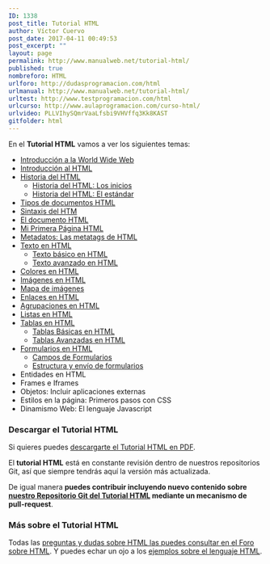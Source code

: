 ```yaml
---
ID: 1338
post_title: Tutorial HTML
author: Víctor Cuervo
post_date: 2017-04-11 00:49:53
post_excerpt: ""
layout: page
permalink: http://www.manualweb.net/tutorial-html/
published: true
nombreforo: HTML
urlforo: http://dudasprogramacion.com/html
urlmanual: http://www.manualweb.net/tutorial-html/
urltest: http://www.testprogramacion.com/html
urlcurso: http://www.aulaprogramacion.com/curso-html/
urlvideo: PLLVIhySQmrVaaLfsbi9VHVffq3Kk8KAST
gitfolder: html
---
```

En el **Tutorial HTML** vamos a ver los siguientes temas:

* [Introducción a la World Wide Web][1]
* [Introducción al HTML][2]
* [Historia del HTML][3]
  * [Historia del HTML: Los inicios][4]
  * [Historia del HTML: El estándar][5]
* [Tipos de documentos HTML][6]
* [Sintaxis del HTM][7]
* [El documento HTML][8]
* [Mi Primera Página HTML][9]
* [Metadatos: Las metatags de HTML][10]
* [Texto en HTML][11]
  * [Texto básico en HTML][12]
  * [Texto avanzado en HTML][13]
* [Colores en HTML][14]
* [Imágenes en HTML][15]
* [Mapa de imágenes][16]
* [Enlaces en HTML][17]
* [Agrupaciones en HTML][18]
* [Listas en HTML][19]
* [Tablas en HTML][20]
  * [Tablas Básicas en HTML][21]
  * [Tablas Avanzadas en HTML][22]
* [Formularios en HTML][23]
  * [Campos de Formularios][24]
  * [Estructura y envío de formularios][25]
* Entidades en HTML
* Frames e Iframes
* Objetos: Incluir aplicaciones externas
* Estilos en la página: Primeros pasos con CSS
* Dinamismo Web: El lenguaje Javascript

### Descargar el Tutorial HTML

Si quieres puedes [descargarte el Tutorial HTML en PDF][33].

El **tutorial HTML** está en constante revisión dentro de nuestros repositorios Git, así que siempre tendrás aquí la versión más actualizada.

De igual manera **puedes contribuir incluyendo nuevo contenido sobre [nuestro Repositorio Git del Tutorial HTML][34] mediante un mecanismo de pull-request**.

### Más sobre el Tutorial HTML

Todas las [preguntas y dudas sobre HTML las puedes consultar en el Foro sobre HTML][31]. Y puedes echar un ojo a los [ejemplos sobre el lenguaje HTML][32].


 [1]: http://www.manualweb.net/html/introduccion-a-la-world-wide-web/
 [2]: http://www.manualweb.net/html/introduccion-al-html/
 [3]: http://www.manualweb.net/html/historia-del-html/
 [4]: http://www.manualweb.net/html/historia-del-html-los-inicios/
 [5]: http://www.manualweb.net/html/historia-del-html-el-estandar/
 [6]: http://www.manualweb.net/html/tipos-documentos-html/
 [7]: http://www.manualweb.net/html/sintaxis-del-html/
 [8]: http://www.manualweb.net/html/el-documento-html/
 [9]: http://www.manualweb.net/html/mi-primera-pagina-html/
 [10]: http://www.manualweb.net/html/metadatos-las-metatags-de-html/
 [11]: http://www.manualweb.net/html/texto-html/
 [12]: http://www.manualweb.net/html/texto-basico-en-html/
 [13]: http://www.manualweb.net/html/texto-avanzado-en-html/
 [14]: http://www.manualweb.net/html/colores-en-html/
 [15]: http://www.manualweb.net/html/imagenes-en-html/
 [16]: http://www.manualweb.net/html/mapas-de-imagenes/
 [17]: http://www.manualweb.net/html/enlaces-en-html/
 [18]: http://www.manualweb.net/html/agrupaciones-en-html/
 [19]: http://www.manualweb.net/html/listas-en-html/
 [20]: http://www.manualweb.net/html/tablas-en-html/
 [21]: http://www.manualweb.net/html/tablas-basicas-en-html/
 [22]: http://www.manualweb.net/html/tablas-avanzadas-en-html/
 [23]: http://www.manualweb.net/html/formularios-en-html/
 [24]: http://www.manualweb.net/html/campos-de-formularios/
 [25]: http://www.manualweb.net/html/estructura-y-envio-de-formularios/
 [31]: http://dudasprogramacion.com/html
 [32]: http://lineadecodigo.com/categoria/html
 [33]: https://gitprint.com/manualweb/manualweb/blob/master/html/pdf/tutorial-html-pdf.md
[34]: https://github.com/manualweb/manualweb/tree/master/html
